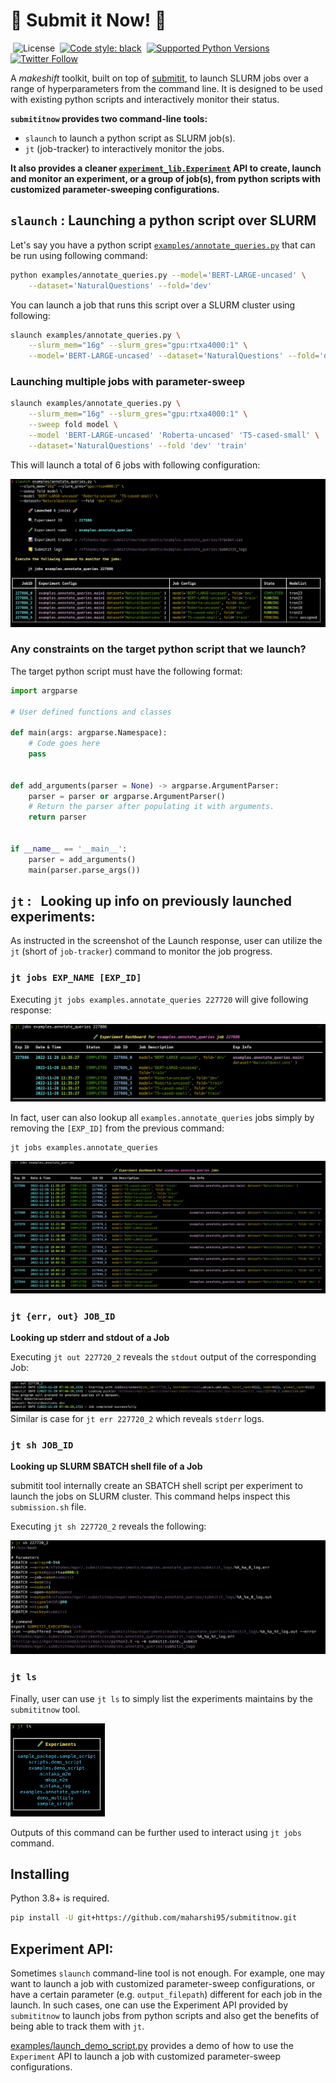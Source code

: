 # :rocket: Submit it Now! :rocket:

&nbsp;![License](https://img.shields.io/github/license/maharshi95/submititnow)
&nbsp;[![Code style: black](https://img.shields.io/badge/code%20style-black-000000.svg)](https://github.com/psf/black)
&nbsp;[![Supported Python Versions](https://img.shields.io/badge/python-3.8+-blue)](https://pypi.org/project/rich/)
&nbsp;[![Twitter Follow](https://img.shields.io/twitter/follow/maharshigor.svg?style=social)](https://twitter.com/maharshigor)


A _makeshift_ toolkit, built on top of [submitit](https://github.com/facebookincubator/submitit), to launch SLURM jobs over a range of hyperparameters from the command line. It is designed to be used with existing python scripts and interactively monitor their status.


__`submititnow` provides two command-line tools:__
* `slaunch` to launch a python script as SLURM job(s).
* `jt` (job-tracker) to interactively monitor the jobs.

__It also provides a cleaner [`experiment_lib.Experiment`](submititnow/experiment_lib.py#L16) API to create, launch and monitor an experiment, or a group of job(s), from python scripts with customized parameter-sweeping configurations.__

## `slaunch` : Launching a python script over SLURM

Let's say you have a python script [`examples/annotate_queries.py`](examples/annotate_queries.py) that can be run using following command:

```bash
python examples/annotate_queries.py --model='BERT-LARGE-uncased' \
    --dataset='NaturalQuestions' --fold='dev'
```
You can launch a job that runs this script over a SLURM cluster using following:
```bash
slaunch examples/annotate_queries.py \
    --slurm_mem="16g" --slurm_gres="gpu:rtxa4000:1" \
    --model='BERT-LARGE-uncased' --dataset='NaturalQuestions' --fold='dev'
```

### __Launching multiple jobs with parameter-sweep__

```bash
slaunch examples/annotate_queries.py \
    --slurm_mem="16g" --slurm_gres="gpu:rtxa4000:1" \
    --sweep fold model \
    --model 'BERT-LARGE-uncased' 'Roberta-uncased' 'T5-cased-small' \
    --dataset='NaturalQuestions' --fold 'dev' 'train'
```
This will launch a total of 6 jobs with following configuration:

![Slaunch Terminal Response](docs/imgs/slaunch_annotate_queries.png)

### __Any constraints on the target python script that we launch?__
The target python script must have the following format:

```python
import argparse

# User defined functions and classes

def main(args: argparse.Namespace):
    # Code goes here
    pass


def add_arguments(parser = None) -> argparse.ArgumentParser:
    parser = parser or argparse.ArgumentParser()
    # Return the parser after populating it with arguments.
    return parser


if __name__ == '__main__':
    parser = add_arguments()
    main(parser.parse_args())

```

## **`jt`** : &nbsp; Looking up info on previously launched experiments:

As instructed in the screenshot of the Launch response, user can utilize the `jt` (short of `job-tracker`) command to monitor the job progress.

### **`jt jobs EXP_NAME [EXP_ID]`**

Executing `jt jobs examples.annotate_queries 227720` will give following response:

![jt jobs EXP_NAME EXP_ID Terminal Response](docs/imgs/jt_annotate_queries_expid.png)

In fact, user can also lookup all `examples.annotate_queries` jobs simply by removing the `[EXP_ID]` from the previous command:
```
jt jobs examples.annotate_queries
```
![jt jobs EXP_NAME Terminal Response](docs/imgs/jt_annotate_queries.png)

### **`jt {err, out} JOB_ID`**
__Looking up stderr and stdout of a Job__

Executing `jt out 227720_2` reveals the `stdout` output of the corresponding Job:

![jt out JOB_ID Terminal Response](docs/imgs/jt_out_job_id.png)
Similar is case for `jt err 227720_2` which reveals `stderr` logs.

### **`jt sh JOB_ID`**
__Looking up SLURM SBATCH shell file of a Job__

submitit tool internally create an SBATCH shell script per experiment to launch the jobs on SLURM cluster. This command helps inspect this `submission.sh` file.

Executing `jt sh 227720_2` reveals the following:

![jt out JOB_ID Terminal Response](docs/imgs/jt_sh_job_id.png)

### **`jt ls`**
Finally, user can use `jt ls` to simply list the experiments maintains by the `submititnow` tool.

<img src="docs/imgs/jt_ls.png"  width=30%>

Outputs of this command can be further used to interact using `jt jobs` command.

## __Installing__
Python 3.8+ is required.

```bash
pip install -U git+https://github.com/maharshi95/submititnow.git
```

## **Experiment API:**
Sometimes `slaunch` command-line tool is not enough. For example, one may want to launch a job with customized parameter-sweep configurations, or have a certain parameter (e.g. `output_filepath`) different for each job in the launch. In such cases, one can use the Experiment API provided by `submititnow` to launch jobs from python scripts and also get the benefits of being able to track them with `jt`.

[examples/launch_demo_script.py](examples/launch_demo_script.py) provides a demo of how to use the `Experiment` API to launch a job with customized parameter-sweep configurations.
